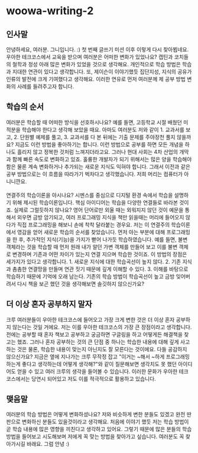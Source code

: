 # woowa-writing-2

## 인사말

안녕하세요, 여러분. 그니입니다. :) 첫 번째 글쓰기 미션 이후 이렇게 다시 찾아뵙네요. 우아한 테크코스에서 교육을 받으며 여러분은 어떠한 변화가 있었나요? 캡틴과 코치들의 철학과 정성 아래 많은 변화가 있었을 것으로 생각해요. 개인적으로 학습 방법은 학습과 지대한 연관이 있다고 생각합니다. 또, 제이슨이 이야기했듯 집단지성, 지식의 공유가 인류의 발전에 크게 기여했다고 생각해요. 이러한 연유로 먼저 여러분께 제 공부 방법 변화의 사례를 들려주고자 합니다.

## 학습의 순서

여러분은 학습할 때 어떠한 방식을 선호하시나요? 예를 들면, 고등학교 시절 배웠던 미적분을 학습해야 한다고 생각해 보았을 때요. 아마도 여러분도 저와 같이 1. 교과서를 보고, 2. 단원별 예제를 풀고, 3. 교과서를 다 본 뒤에는 기출 문제를 주야장천 풀지 않을까요? 지금도 이런 방법을 좋아하기는 합니다. 이런 방법으로 공부를 하면 모든 개념을 하나도 흘리지 않고 정복한 것처럼 느껴지더라고요. 그러나 현대 사회는 4차 산업의 개막과 함께 빠른 속도로 변화하고 있죠. 훌륭한 개발자가 되기 위해서는 많은 양을 학습해야함은 물론 계속 변화하거나 추가되는 새로운 지식도 익혀야 합니다. 그래서 이전과 같은 공부 방법으로는 이 흐름을 따라가기 벅차다고 생각했습니다. 저희 머리는 컴퓨터가 아니니깐요. <br><br>
연결주의 학습이론을 아시나요? 시멘스를 중심으로 디지털 환경 속에서 학습을 설명하기 위해 제시된 학습이론입니다. 핵심 아이디어는 학습을 다양한 연결들로 바라본 것이죠. 실제로 그럴듯하지 않나요? 영어 단어로만 외울 때는 외워지지 않던 것이 예문을 통해서 외우면 금방 암기되고, 여러 프로그래밍 지식을 책만 읽을때는 머리에 들어오지 않다가 직접 프로그래밍을 해보니 손에 착착 달라붙는 경우요. 저는 이 연결주의 학습이론에서 영감을 얻어 새로운 학습의 순서를 찾았습니다. 먼저 아는 부분에 대해 프로그래밍을 한 후, 추가적인 지식(기능)을 가지가 뻗어 나가듯 학습하였습니다. 예를 들면, 불변 객체라는 것을 학습할 때 먼저 원래 내가 알던 가변 객체를 만들어 보고 이를 불변 객체로 변경하며 기존과 어떤 차이가 있는지 연결 지으며 학습한 것이죠. 이 방법의 장점은 세가지가 있다고 생각합니다. 1. 새로운 지식에 대한 학습곡선이 높지 않다. 2. 기존 지식과 촘촘한 연결망을 만들며 연관 짓기 때문에 깊게 이해할 수 있다. 3. 이해를 바탕으로 학습하기 때문에 기억에 오래 남는다. 기존의 학습 방법이 학습곡선이 높고 금방 잊어버려서 다시 책을 보곤 했던 것을 생각해보면 솔깃하지 않으신가요?

## 더 이상 혼자 공부하지 말자

크루 여러분들이 우아한 테크코스에 들어오고 가장 크게 변한 것은 더 이상 혼자 공부하지 않는다는 것일 거에요. 저는 이를 우아한 테크코스의 가장 큰 장점이라고 생각합니다. 전에는 공부할 때 혼자 책보고 공부하고 궁금하면 구글링을 하고 어떻게든 해결책을 찾고는 했죠. 그러나 혼자 공부하는 것의 큰 단점 중 하나는 학습한 내용에 대해 깊게 사고하는 것은 물론, 학습한 내용이 맞는지 아닌지도 잘 모른다는 것이에요. 다들 공감하지 않으신가요? 지금은 옆에 지나가는 크루 무작정 잡고 "이거는 ~해서 ~하게 프로그래밍하는게 좋다고 생각하는데 어떻게 생각해?"와 같이 질문해보면 생각치도 못 했던 아이디어도 얻을 수 있고 여러 크루의 생각을 들어볼 수 있습니다. 이러한 문화가 우아한 테크코스에서는 당연시 되어있고 저도 이를 적극적으로 활용하고 있습니다.

## 맺음말

여러분의 학습 방법은 어떻게 변화하셨나요? 저와 비슷하게 변한 분들도 있겠고 완전 딴판으로 변화하신 분들도 있을것이라고 생각해요. 처음에 이야기 했듯 저는 학습 방법이 곧 학습 내용에 많은 영향을 끼친다고 생각하고 있어요. 그렇기 때문에 많은 분들의 학습 방법을 들어보고 시도해보며 저에게 꼭 맞는 방법을 찾아가고 싶습니다. 여러분도 꼭 찾아가시길 바래요. 그럼 안녕 :)